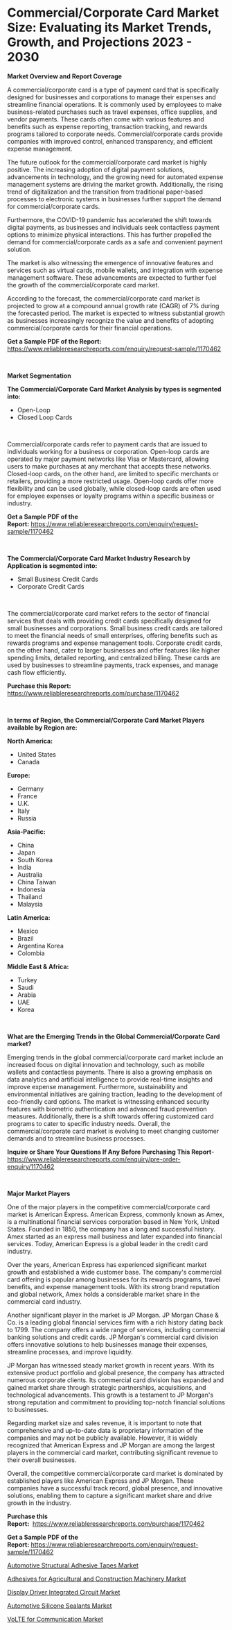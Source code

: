 <p><h1>Commercial/Corporate Card Market Size: Evaluating its Market Trends, Growth, and Projections 2023 - 2030</h1></p><p><strong>Market Overview and Report Coverage</strong></p>
<p><p>A commercial/corporate card is a type of payment card that is specifically designed for businesses and corporations to manage their expenses and streamline financial operations. It is commonly used by employees to make business-related purchases such as travel expenses, office supplies, and vendor payments. These cards often come with various features and benefits such as expense reporting, transaction tracking, and rewards programs tailored to corporate needs. Commercial/corporate cards provide companies with improved control, enhanced transparency, and efficient expense management.</p><p>The future outlook for the commercial/corporate card market is highly positive. The increasing adoption of digital payment solutions, advancements in technology, and the growing need for automated expense management systems are driving the market growth. Additionally, the rising trend of digitalization and the transition from traditional paper-based processes to electronic systems in businesses further support the demand for commercial/corporate cards.</p><p>Furthermore, the COVID-19 pandemic has accelerated the shift towards digital payments, as businesses and individuals seek contactless payment options to minimize physical interactions. This has further propelled the demand for commercial/corporate cards as a safe and convenient payment solution.</p><p>The market is also witnessing the emergence of innovative features and services such as virtual cards, mobile wallets, and integration with expense management software. These advancements are expected to further fuel the growth of the commercial/corporate card market.</p><p>According to the forecast, the commercial/corporate card market is projected to grow at a compound annual growth rate (CAGR) of 7% during the forecasted period. The market is expected to witness substantial growth as businesses increasingly recognize the value and benefits of adopting commercial/corporate cards for their financial operations.</p></p>
<p><strong>Get a Sample PDF of the Report:</strong> <a href="https://www.reliableresearchreports.com/enquiry/request-sample/1170462">https://www.reliableresearchreports.com/enquiry/request-sample/1170462</a></p>
<p>&nbsp;</p>
<p><strong>Market Segmentation</strong></p>
<p><strong>The Commercial/Corporate Card Market Analysis by types is segmented into:</strong></p>
<p><ul><li>Open-Loop</li><li>Closed Loop Cards</li></ul></p>
<p>&nbsp;</p>
<p><p>Commercial/corporate cards refer to payment cards that are issued to individuals working for a business or corporation. Open-loop cards are operated by major payment networks like Visa or Mastercard, allowing users to make purchases at any merchant that accepts these networks. Closed-loop cards, on the other hand, are limited to specific merchants or retailers, providing a more restricted usage. Open-loop cards offer more flexibility and can be used globally, while closed-loop cards are often used for employee expenses or loyalty programs within a specific business or industry.</p></p>
<p><strong>Get a Sample PDF of the Report:</strong>&nbsp;<a href="https://www.reliableresearchreports.com/enquiry/request-sample/1170462">https://www.reliableresearchreports.com/enquiry/request-sample/1170462</a></p>
<p>&nbsp;</p>
<p><strong>The Commercial/Corporate Card Market Industry Research by Application is segmented into:</strong></p>
<p><ul><li>Small Business Credit Cards</li><li>Corporate Credit Cards</li></ul></p>
<p>&nbsp;</p>
<p><p>The commercial/corporate card market refers to the sector of financial services that deals with providing credit cards specifically designed for small businesses and corporations. Small business credit cards are tailored to meet the financial needs of small enterprises, offering benefits such as rewards programs and expense management tools. Corporate credit cards, on the other hand, cater to larger businesses and offer features like higher spending limits, detailed reporting, and centralized billing. These cards are used by businesses to streamline payments, track expenses, and manage cash flow efficiently.</p></p>
<p><strong>Purchase this Report:</strong>&nbsp; <a href="https://www.reliableresearchreports.com/purchase/1170462">https://www.reliableresearchreports.com/purchase/1170462</a></p>
<p>&nbsp;</p>
<p><strong>In terms of Region, the Commercial/Corporate Card Market Players available by Region are:</strong></p>
<p>
    <p> <strong> North America: </strong>
        <ul>
            <li>United States</li>
            <li>Canada</li>
        </ul>
        </p> 
    <p> <strong> Europe: </strong>
        <ul>
            <li>Germany</li>
            <li>France</li>
            <li>U.K.</li>
            <li>Italy</li>
            <li>Russia</li>
        </ul>
        </p> 
    <p> <strong> Asia-Pacific: </strong>
        <ul>
            <li>China</li>
            <li>Japan</li>
            <li>South Korea</li>
            <li>India</li>
            <li>Australia</li>
            <li>China Taiwan</li>
            <li>Indonesia</li>
            <li>Thailand</li>
            <li>Malaysia</li>
        </ul>
        </p> 
    <p> <strong> Latin America: </strong>
        <ul>
            <li>Mexico</li>
            <li>Brazil</li>
            <li>Argentina Korea</li>
            <li>Colombia</li>
        </ul>
        </p> 
    <p> <strong> Middle East & Africa: </strong>
        <ul>
            <li>Turkey</li>
            <li>Saudi</li>
            <li>Arabia</li>
            <li>UAE</li>
            <li>Korea</li>
        </ul>
    </p>
    </p>
<p>&nbsp;</p>
<p><strong>What are the Emerging Trends in the Global Commercial/Corporate Card market?</strong></p>
<p><p>Emerging trends in the global commercial/corporate card market include an increased focus on digital innovation and technology, such as mobile wallets and contactless payments. There is also a growing emphasis on data analytics and artificial intelligence to provide real-time insights and improve expense management. Furthermore, sustainability and environmental initiatives are gaining traction, leading to the development of eco-friendly card options. The market is witnessing enhanced security features with biometric authentication and advanced fraud prevention measures. Additionally, there is a shift towards offering customized card programs to cater to specific industry needs. Overall, the commercial/corporate card market is evolving to meet changing customer demands and to streamline business processes.</p></p>
<p><strong>Inquire or Share Your Questions If Any Before Purchasing This Report</strong>- <a href="https://www.reliableresearchreports.com/enquiry/pre-order-enquiry/1170462">https://www.reliableresearchreports.com/enquiry/pre-order-enquiry/1170462</a></p>
<p>&nbsp;</p>
<p><strong>Major Market Players</strong></p>
<p><p>One of the major players in the competitive commercial/corporate card market is American Express. American Express, commonly known as Amex, is a multinational financial services corporation based in New York, United States. Founded in 1850, the company has a long and successful history. Amex started as an express mail business and later expanded into financial services. Today, American Express is a global leader in the credit card industry.</p><p>Over the years, American Express has experienced significant market growth and established a wide customer base. The company's commercial card offering is popular among businesses for its rewards programs, travel benefits, and expense management tools. With its strong brand reputation and global network, Amex holds a considerable market share in the commercial card industry.</p><p>Another significant player in the market is JP Morgan. JP Morgan Chase & Co. is a leading global financial services firm with a rich history dating back to 1799. The company offers a wide range of services, including commercial banking solutions and credit cards. JP Morgan's commercial card division offers innovative solutions to help businesses manage their expenses, streamline processes, and improve liquidity.</p><p>JP Morgan has witnessed steady market growth in recent years. With its extensive product portfolio and global presence, the company has attracted numerous corporate clients. Its commercial card division has expanded and gained market share through strategic partnerships, acquisitions, and technological advancements. This growth is a testament to JP Morgan's strong reputation and commitment to providing top-notch financial solutions to businesses.</p><p>Regarding market size and sales revenue, it is important to note that comprehensive and up-to-date data is proprietary information of the companies and may not be publicly available. However, it is widely recognized that American Express and JP Morgan are among the largest players in the commercial card market, contributing significant revenue to their overall businesses.</p><p>Overall, the competitive commercial/corporate card market is dominated by established players like American Express and JP Morgan. These companies have a successful track record, global presence, and innovative solutions, enabling them to capture a significant market share and drive growth in the industry.</p></p>
<p><strong>Purchase this Report:</strong>&nbsp;&nbsp;<a href="https://www.reliableresearchreports.com/purchase/1170462">https://www.reliableresearchreports.com/purchase/1170462</a></p>
<p></p>
<p><strong>Get a Sample PDF of the Report:</strong>&nbsp;<a href="https://www.reliableresearchreports.com/enquiry/request-sample/1170462">https://www.reliableresearchreports.com/enquiry/request-sample/1170462</a></p>
<p><p><a href="https://medium.com/@pillingbary7584/automotive-structural-adhesive-tapes-market-size-market-outlook-and-market-forecast-2023-to-2030-1514532c57ce">Automotive Structural Adhesive Tapes Market</a></p><p><a href="https://medium.com/@keygreen5469/adhesives-for-agricultural-and-construction-machinery-market-comprehensive-assessment-by-type-e895a1dbcabb">Adhesives for Agricultural and Construction Machinery Market</a></p><p><a href="https://github.com/scarol104/Market-Research-Report-List-1/blob/main/display-driver-integrated-circuit-market.md">Display Driver Integrated Circuit Market</a></p><p><a href="https://medium.com/@peatebilly85475/automotive-silicone-sealants-market-comprehensive-assessment-by-type-application-and-geography-6144ba7193a9">Automotive Silicone Sealants Market</a></p><p><a href="https://github.com/dzharov81/Market-Research-Report-List-1/blob/main/volte-for-communication-market.md">VoLTE for Communication Market</a></p></p>
